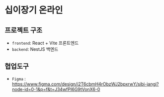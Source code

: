 # 십이장기 온라인

## 프로젝트 구조

- `frontend`: React + Vite 프론트엔드
- `backend`: NestJS 백엔드

## 협업도구

- `Figma` : https://www.figma.com/design/i2T6cbmH4rObzWJ2bpxrwY/sibi-jangi?node-id=0-1&p=f&t=J34wfPI6G9tVonX6-0
